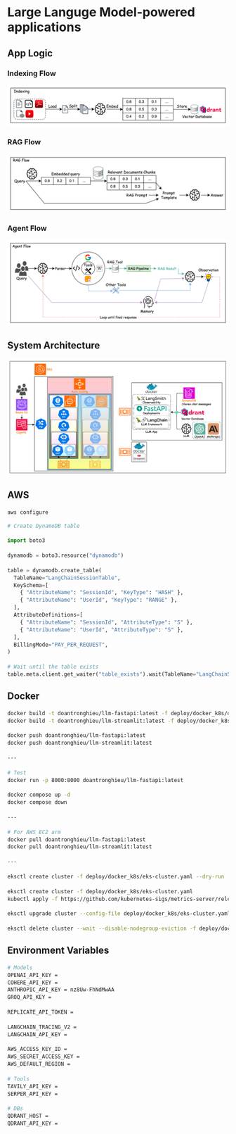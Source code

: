 # Large Languge Model-powered applications

## App Logic

### Indexing Flow

![Indexing Flow](./diagrams/IndexingFlow.jpeg)

### RAG Flow

![RAG Flow](./diagrams/RAGFlow.jpeg)

### Agent Flow

![Agent Flow](./diagrams/AgentFlow.jpeg)

## System Architecture

![System Architecture](./diagrams/SystemDesign.jpeg)

## AWS

```bash
aws configure
```

```python
# Create DynamoDB table

import boto3

dynamodb = boto3.resource("dynamodb")

table = dynamodb.create_table(
  TableName="LangChainSessionTable",
  KeySchema=[
    { "AttributeName": "SessionId", "KeyType": "HASH" },
    { "AttributeName": "UserId", "KeyType": "RANGE" },
  ],
  AttributeDefinitions=[
    { "AttributeName": "SessionId", "AttributeType": "S" },
    { "AttributeName": "UserId", "AttributeType": "S" },
  ],
  BillingMode="PAY_PER_REQUEST",
)

# Wait until the table exists
table.meta.client.get_waiter("table_exists").wait(TableName="LangChainSessionTable")

```

## Docker

```bash
docker build -t doantronghieu/llm-fastapi:latest -f deploy/docker_k8s/docker-files/Dockerfile.fastapi .
docker build -t doantronghieu/llm-streamlit:latest -f deploy/docker_k8s/docker-files/Dockerfile.streamlit .

docker push doantronghieu/llm-fastapi:latest
docker push doantronghieu/llm-streamlit:latest

---

# Test
docker run -p 8000:8000 doantronghieu/llm-fastapi:latest

docker compose up -d
docker compose down

---

# For AWS EC2 arm
docker pull doantronghieu/llm-fastapi:latest
docker pull doantronghieu/llm-streamlit:latest

---

eksctl create cluster -f deploy/docker_k8s/eks-cluster.yaml --dry-run

eksctl create cluster -f deploy/docker_k8s/eks-cluster.yaml
kubectl apply -f https://github.com/kubernetes-sigs/metrics-server/releases/latest/download/components.yaml

eksctl upgrade cluster --config-file deploy/docker_k8s/eks-cluster.yaml

eksctl delete cluster --wait --disable-nodegroup-eviction -f deploy/docker_k8s/eks-cluster.yaml 

```

## Environment Variables

```bash
# Models
OPENAI_API_KEY = 
COHERE_API_KEY = 
ANTHROPIC_API_KEY = nz8Uw-FhNdMwAA
GROQ_API_KEY = 

REPLICATE_API_TOKEN = 

LANGCHAIN_TRACING_V2 = 
LANGCHAIN_API_KEY = 

AWS_ACCESS_KEY_ID = 
AWS_SECRET_ACCESS_KEY = 
AWS_DEFAULT_REGION = 

# Tools
TAVILY_API_KEY = 
SERPER_API_KEY = 

# DBs
QDRANT_HOST = 
QDRANT_API_KEY = 
```
